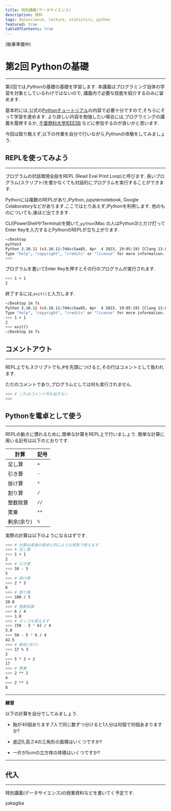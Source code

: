 ```yaml
---
title: 特別講義(データサイエンス)
description: 資料
tags: datascience, lecture, statistics, python
featured: true
tableOfContents: true
---
```



(執筆準備中)

# 第2回 Pythonの基礎

------------------------------------------------------------------

第2回では,Pythonの基礎の基礎を学習します.
本講義はプログラミング自体の学習を対象としているわけではないので,
講義内で必要な技能を紹介するのみに留めます.

基本的には,公式の[Pythonチュートリアル](https://docs.python.org/ja/3/tutorial/index.html)の内容で必要十分ですので,そちらにそって学習を進めます.
より詳しい内容を勉強したい場合には,プログラミングの講義を履修するか,
[千葉商科大学IEEESB](http://cucieee.stars.ne.jp/index.html)
などに参加するのが良いかと思います.

今回は取り敢えず,以下の作業を自分で行いながら,Pythonの体験をしてみましょう.

## REPLを使ってみよう

------------------------------------------------------------------

プログラムの対話環境全般をREPL (Read Eval Print Loop)と呼びます. 長いプログラム(スクリプト)を書かなくても対話的にプログラムを実行することができます.

Pythonには複数のREPLがあり,iPython, jupyternotebook, Google Colaboratoryなどがあります.ここではとりあえず,iPythonを利用します. 他のものについても,後ほど出てきます.

CLI(PowerShellやTerminal)を開いて,`python`(Mac の人はPython3)とだけ打ってEnter Keyを入力するとPythonのREPLが立ち上がります.

~~~ sh
~/Desktop
python3
Python 3.10.11 (v3.10.11:7d4cc5aa85, Apr  4 2023, 19:05:19) [Clang 13.0.0 (clang-1300.0.29.30)] on darwin
Type "help", "copyright", "credits" or "license" for more information.
>>>
~~~

プログラムを書いてEnter Keyを押すとその行のプログラムが実行されます.

~~~ sh
>>> 1 + 1
2
~~~


終了するには,`exit()`と入力します.

~~~ sh
~/Desktop 1m 7s
Python 3.10.11 (v3.10.11:7d4cc5aa85, Apr  4 2023, 19:05:19) [Clang 13.0.0 (clang-1300.0.29.30)] on darwin
Type "help", "copyright", "credits" or "license" for more information.
>>> 1 + 1
2
>>> exit()
~/Desktop 1m 7s
~~~

## コメントアウト

------------------------------------------------------------------

REPL上でもスクリプトでも,\#を先頭につけると,その行はコメントとして扱われます.

ただのコメントであり,プログラムとしては何も実行されません.

~~~ sh
>>> # これはコメント何も起きない
>>>
~~~

## Pythonを電卓として使う

------------------------------------------------------------------

REPLの動きに慣れるために,簡単な計算をREPL上で行いましょう.
簡単な計算に用いる記号は以下のとおりです.


|  計算      | 記号 |
| ------     | ---- |
| 足し算     | `+`  |
| 引き算     | `-`  |
| 掛け算     | `*`  |
| 割り算     | `/`  |
| 整数除算   | `//` |
| 累乗       | `**` |
| 剰余(余り) | `%`  |

実際の計算は以下のようになるはずです.

~~~ sh
>>> # 計算は普通の電卓と同じような感覚で使えます.
>>> # 足し算
>>> 1 + 1
2
>>> # 引き算
>>> 10 - 5
5
>>> # 掛け算
>>> 2 * 3
6
>>> # 割り算
>>> 100 / 5
20.0
>>> # 整数除算
>>> 6 / 4
>>> 1.0
>>> # カッコも使えます
>>> (50 - 5 * 6) / 4
5.0
>>> 50 - 5 * 6 / 4
42.5
>>> # 剰余(余り)
>>> 17 % 3
2
>>> 5 * 3 + 2
17
>>> # 累乗
>>> 2 ** 2
4
>>> 2 ** 3
8
~~~

------------------------------------------------------------------

**練習**

以下の計算を自分でしてみましょう.

- 飴が40個あります.7人で同じ数ずつ分けると1人分は何個で何個あまりますか?

- 底辺5,高さ4の三角形の面積はいくつですか?

- 一片が5cmの立方体の体積はいくつですか?

------------------------------------------------------------------

## 代入

------------------------------------------------------------------


特別講義(データサイエンス)の授業資料などを書いてく予定です.

yakagika